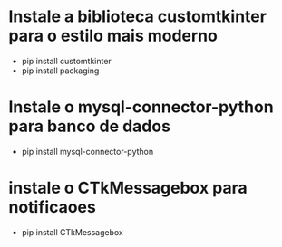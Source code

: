 
# Instale a biblioteca customtkinter para o estilo mais moderno
- pip install customtkinter
- pip install packaging

# Instale o  mysql-connector-python para banco de dados
- pip install mysql-connector-python

# instale o CTkMessagebox para notificaoes
- pip install CTkMessagebox

